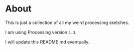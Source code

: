 # About
This is just a collection of all my weird processing sketches. 

I am using Processing version `4.3`. 

I will update this README.md eventually. 
